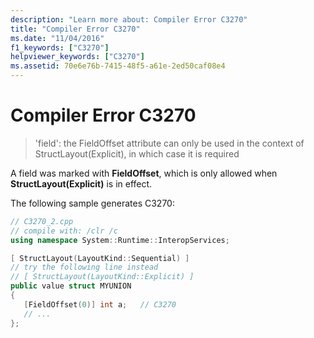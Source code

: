 ```yaml
---
description: "Learn more about: Compiler Error C3270"
title: "Compiler Error C3270"
ms.date: "11/04/2016"
f1_keywords: ["C3270"]
helpviewer_keywords: ["C3270"]
ms.assetid: 70e6e76b-7415-48f5-a61e-2ed50caf08e4
---
```

# Compiler Error C3270

> 'field': the FieldOffset attribute can only be used in the context of StructLayout(Explicit), in which case it is required

A field was marked with **FieldOffset**, which is only allowed when **StructLayout(Explicit)** is in effect.

The following sample generates C3270:

```cpp
// C3270_2.cpp
// compile with: /clr /c
using namespace System::Runtime::InteropServices;

[ StructLayout(LayoutKind::Sequential) ]
// try the following line instead
// [ StructLayout(LayoutKind::Explicit) ]
public value struct MYUNION
{
   [FieldOffset(0)] int a;   // C3270
   // ...
};
```
